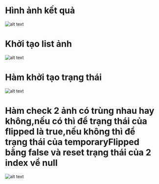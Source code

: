 # Hình ảnh kết quả

![alt text](image-1.png)

# Khởi tạo list ảnh

![alt text](image-2.png)

# Hàm khởi tạo trạng thái

![alt text](image-3.png)

# Hàm check 2 ảnh có trùng nhau hay không,nếu có thì để trạng thái của flipped là true,nếu không thì để trạng thái của temporaryFlipped bằng false và reset trạng thái của 2 index về null

![alt text](image-4.png)
